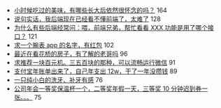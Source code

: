 - [小时候吃过的美味，有哪些长大后依然很怀念的吗？](https://www.v2ex.com/t/635353) 164
- [说句实话，我后端现在已经看不懂前端了，太难了](https://www.v2ex.com/t/635386) 128
- [为什么有些后端经常问：喂，前端兄弟，帮忙看看 XXX 功能是用了哪个接口？](https://www.v2ex.com/t/635359) 121
- [求一个腕表 app 的名字，有红包](https://www.v2ex.com/t/635465) 102
- [最近在看花桥的房子，有了解的老哥吗](https://www.v2ex.com/t/635372) 96
- [求推荐一块百元机。三五百块的那种，可以流畅运行微信](https://www.v2ex.com/t/635342) 91
- [支付宝年账单出来了，自己年支出 12w，干了一年没攒钱](https://www.v2ex.com/t/635380) 89
- [一只纯小白的洗牙、补牙有感](https://www.v2ex.com/t/635396) 76
- [公司年会一等奖保温杯一个，二等奖年假一天，三等奖 10 分钟迟到券一张。。。](https://www.v2ex.com/t/635539) 75